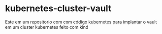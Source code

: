 # kubernetes-cluster-vault
Este em um repositorio com com código kubernetes para implantar o vault em um cluster kubernetes feito com kind
